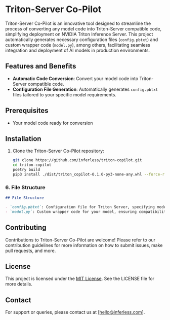 # Triton-Server Co-Pilot

Triton-Server Co-Pilot is an innovative tool designed to streamline the process of converting any model code into Triton-Server compatible code, simplifying deployment on NVIDIA Triton Inference Server. This project automatically generates necessary configuration files (`config.pbtxt`) and custom wrapper code (`model.py`), among others, facilitating seamless integration and deployment of AI models in production environments.

## Features and Benefits

- **Automatic Code Conversion**: Convert your model code into Triton-Server compatible code.
- **Configuration File Generation**: Automatically generates `config.pbtxt` files tailored to your specific model requirements.

## Prerequisites
- Your model code ready for conversion

## Installation

1. Clone the Triton-Server Co-Pilot repository:
   ```bash
   git clone https://github.com/inferless/triton-copilot.git
   cd triton-copilot
   poetry build
   pip3 install ./dist/triton_copilot-0.1.0-py3-none-any.whl --force-reinstall 

### 6. File Structure

```markdown
## File Structure

- `config.pbtxt`: Configuration file for Triton Server, specifying model parameters.
- `model.py`: Custom wrapper code for your model, ensuring compatibility with Triton Server.
```

## Contributing

Contributions to Triton-Server Co-Pilot are welcome! Please refer to our contribution guidelines for more information on how to submit issues, make pull requests, and more.

## License

This project is licensed under the [MIT License](LICENSE). See the LICENSE file for more details.

## Contact

For support or queries, please contact us at [hello@inferless.com].
